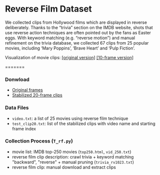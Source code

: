 Reverse Film Dataset
===
We collected clips from Hollywood films which are displayed in reverse deliberately. 
Thanks to the “trivia” section on the IMDB website, shots that use reverse action techniques are often pointed out by the fans as Easter eggs. 
With keyword matching (e.g. “reverse motion”) and manual refinement on the trivia database, 
we collected 67 clips from 25 popular movies, including ‘Mary Poppins’, ‘Brave Heart’ and ‘Pulp Fiction’.

Visualization of movie clips: [[original version]](http://vision03.csail.mit.edu/manip/data/imdb/T_movie_gif10.htm) [[10-frame version]](http://vision03.csail.mit.edu/manip/data/imdb/T_movie_gif10.htm)

=======
### Donwload
- [Original frames]()
- [Stabilized 20-frame clips]()

### Data Files
- `video.txt`: a list of 25 movies using reverse film technique
- `test_clip20.txt`: list of the stabilized clips with video name and starting frame index


### Collection Process (`T_rf.py`)
- movie list: IMDB top-250 movies (`top250.html`, `vid_250.txt`)
- reverse film clip description: crawl trivia + keyword matching "backward", "reverse" + manual pruning (`trivia_rv1023.txt`)
- reverse film clip: manual download and extract clips
